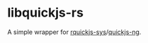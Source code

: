# libquickjs-rs

A simple wrapper
for [rquickjs-sys](https://crates.io/crates/rquickjs-sys)/[quickjs-ng](https://github.com/quickjs-ng/quickjs).
